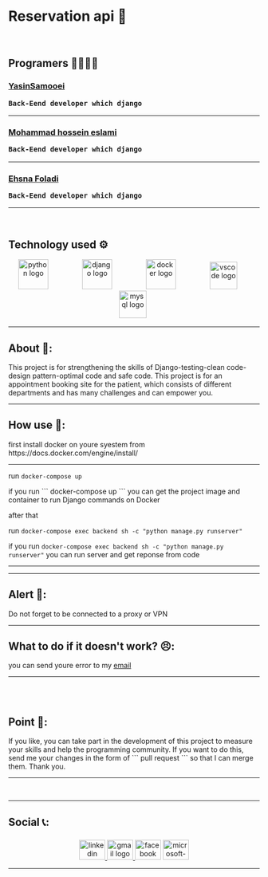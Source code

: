 # Reservation api 🚀

<br>

## Programers 👨‍💻👩‍💻

### <a href='https://github.com/YasinSamooei'>YasinSamooei</a><p>``` Back-Eend developer which django ```</P>
<hr>

### <a href='https://github.com/Mohammad222PR'>Mohammad hossein eslami</a><p>``` Back-Eend developer which django ```</P>
<hr>

###  <a href='https://github.com/Ehsan-Fouladi'>Ehsna Foladi</a><p>``` Back-Eend developer which django ```</P>
<hr>
<br>

## Technology used ⚙
<div align="center">
<img src="https://cdn.jsdelivr.net/gh/devicons/devicon/icons/python/python-original.svg" height="60" alt="python logo"  />
  <img width="60"/>

<img src="https://cdn.jsdelivr.net/gh/devicons/devicon/icons/django/django-plain.svg" height="60" alt="django logo"  />
  <img width="60"/>

<img src="https://cdn.jsdelivr.net/gh/devicons/devicon/icons/docker/docker-original.svg" height="60" alt="docker logo"  />
  <img width="60"/>

<img src="https://cdn.jsdelivr.net/gh/devicons/devicon/icons/vscode/vscode-original.svg" height="55" alt="vscode logo"  />
  <img width="21" />

 <img src="https://cdn.jsdelivr.net/gh/devicons/devicon/icons/mysql/mysql-original.svg" height="55" alt="mysql logo" style='margin-left:20px'  />
  <img width="21" />
</div>

<hr>

## About 📃:

<p>This project is for strengthening the skills of Django-testing-clean code-design pattern-optimal code and safe code.
This project is for an appointment booking site for the patient, which consists of different departments and has many challenges and can empower you.</p>

<hr>

## How use 🤔:

<p>first install docker on youre syestem from https://docs.docker.com/engine/install/
</p>
<hr>

run ``` docker-compose up ```

<p>if you run ``` docker-compose up ``` you can get the project image and container to run Django commands on Docker


after that

run ``` docker-compose exec backend sh -c "python manage.py runserver" ```

if you run ``` docker-compose exec backend sh -c "python manage.py runserver" ```
you can run server and get reponse from code 
</p>
<hr>

<hr>

## Alert 🚨:
<p>Do not forget to be connected to a proxy or VPN
</p>

<hr>

## What to do if it doesn't work? 😣:
<p>you can send youre error to my <a href='#social'>email</a>
</p>
<hr>
<br>
<br>

## Point 🤩:
<p>If you like, you can take part in the development of this project to measure your skills and help the programming community. If you want to do this, send me your changes in the form of ``` pull request ``` so that I can merge them. Thank you.</p>
<hr>

<br>
<hr>

## Social 📞:

###


<div align="center" id='social' class='social'>
  <a href="https://www.linkedin.com/in/techno-code-30a076269/" target="_blank">
    <img src="https://raw.githubusercontent.com/maurodesouza/profile-readme-generator/master/src/assets/icons/social/linkedin/default.svg" width="52" height="40" alt="linkedin logo"  />
  </a>
  <a href="https://mohammades13851@gmail.com" target="_blank">
    <img src="https://raw.githubusercontent.com/maurodesouza/profile-readme-generator/master/src/assets/icons/social/gmail/default.svg" width="52" height="40" alt="gmail logo"  />
  </a>
  <img src="https://raw.githubusercontent.com/maurodesouza/profile-readme-generator/master/src/assets/icons/social/facebook/default.svg" width="52" height="40" alt="facebook logo"  />
  <img src="https://raw.githubusercontent.com/maurodesouza/profile-readme-generator/master/src/assets/icons/social/microsoft-outlook/default.svg" width="52" height="40" alt="microsoft-outlook logo"  />

  
  <hr>
 


</div>



###

